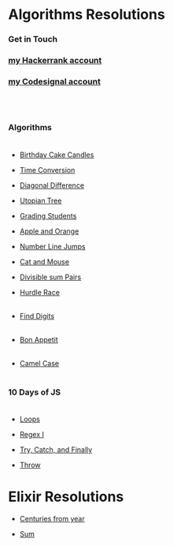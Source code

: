 # Algorithms Resolutions

### Get in Touch

### [my Hackerrank account](https://www.hackerrank.com/eltoncampos36) <br/>
### [my Codesignal account](https://app.codesignal.com/profile/elton_c_pdf) <br/>


<br/>
<br/>

### Algorithms<br/><br/>

- [Birthday Cake Candles](https://www.hackerrank.com/challenges/birthday-cake-candles/problem) <br/>

- [Time Conversion](https://www.hackerrank.com/challenges/time-conversion/problem?h_r=next-challenge&h_v=zen) <br/>

- [Diagonal Difference](https://www.hackerrank.com/challenges/diagonal-difference/problem) <br/>

- [Utopian Tree](https://www.hackerrank.com/challenges/utopian-tree/problem?h_r=next-challenge&h_v=zen) <br/>

- [Grading Students](https://www.hackerrank.com/challenges/grading/problem) <br/>

- [Apple and Orange](https://www.hackerrank.com/challenges/apple-and-orange/problem?h_r=next-challenge&h_v=zen) <br/>

- [Number Line Jumps](https://www.hackerrank.com/challenges/kangaroo/problem?h_r=next-challenge&h_v=zen&h_r=next-challenge&h_v=zen) <br/>

- [Cat and Mouse](https://www.hackerrank.com/challenges/cats-and-a-mouse/problem?isFullScreen=true) <br/>

- [Divisible sum Pairs](https://www.hackerrank.com/challenges/divisible-sum-pairs/problem?isFullScreen=true) <br/>

- [Hurdle Race](https://www.hackerrank.com/challenges/the-hurdle-race/problem?isFullScreen=true) <br/>
  <br/>

- [Find Digits](https://www.hackerrank.com/challenges/find-digits/problem?isFullScreen=true) <br/>
  <br/>

- [Bon Appetit](https://www.hackerrank.com/challenges/bon-appetit/problem?isFullScreen=true) <br/>
  <br/>

- [Camel Case](https://www.hackerrank.com/challenges/camelcase/problem?isFullScreen=true) <br/>
  <br/>

### 10 Days of JS<br/><br/>

- [Loops](https://www.hackerrank.com/challenges/js10-loops/problem?h_r=next-challenge&h_v=zen&h_r=next-challenge&h_v=zen) <br/>

- [Regex I](https://www.hackerrank.com/challenges/js10-regexp-1/problem?h_r=next-challenge&h_v=zen&h_r=next-challenge&h_v=zen&h_r=next-challenge&h_v=zen) <br/>

- [Try, Catch, and Finally](https://www.hackerrank.com/challenges/js10-try-catch-and-finally/problem?h_r=next-challenge&h_v=zen&h_r=next-challenge&h_v=zen&h_r=next-challenge&h_v=zen&h_r=next-challenge&h_v=zen) <br/>

- [Throw](https://www.hackerrank.com/challenges/js10-throw/problem?h_r=next-challenge&h_v=zen&h_r=next-challenge&h_v=zen&h_r=next-challenge&h_v=zen&h_r=next-challenge&h_v=zen&h_r=next-challenge&h_v=zen) <br/>


# Elixir Resolutions

- [Centuries from year](https://app.codesignal.com/arcade/intro/level-1/egbueTZRRL5Mm4TXN/solutions?solutionId=RzeCEWRoe4aH5oQ6Z) <br/>

- [Sum](https://app.codesignal.com/arcade/intro/level-1/jwr339Kq6e3LQTsfa/solutions?solutionId=kJTRTjJXNB2fWKKuY) <br/>
